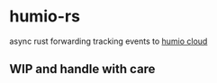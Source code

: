 # humio-rs

async rust forwarding tracking events to [humio cloud](https://www.humio.com)

## WIP and handle with care